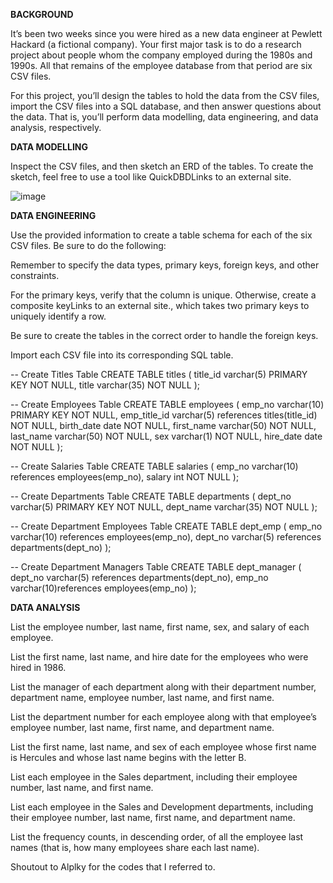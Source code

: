 **BACKGROUND**

It’s been two weeks since you were hired as a new data engineer at Pewlett Hackard (a fictional company). Your first major task is to do a research project about people whom the company employed during the 1980s and 1990s. All that remains of the employee database from that period are six CSV files.

For this project, you’ll design the tables to hold the data from the CSV files, import the CSV files into a SQL database, and then answer questions about the data. That is, you’ll perform data modelling, data engineering, and data analysis, respectively.


**DATA MODELLING**

Inspect the CSV files, and then sketch an ERD of the tables. To create the sketch, feel free to use a tool like QuickDBDLinks to an external site.

![image](https://github.com/afadilla13/sql-challenge/assets/128363337/388c26ad-b699-46d8-8d97-eafbbacb7b4f)


**DATA ENGINEERING**

Use the provided information to create a table schema for each of the six CSV files. Be sure to do the following:

Remember to specify the data types, primary keys, foreign keys, and other constraints.

For the primary keys, verify that the column is unique. Otherwise, create a composite keyLinks to an external site., which takes two primary keys to uniquely identify a row.

Be sure to create the tables in the correct order to handle the foreign keys.

Import each CSV file into its corresponding SQL table.

-- Create Titles Table
CREATE TABLE titles (
	title_id varchar(5) PRIMARY KEY NOT NULL,
	title varchar(35) NOT NULL
);

-- Create Employees Table
CREATE TABLE employees (
	emp_no varchar(10) PRIMARY KEY NOT NULL,
	emp_title_id varchar(5) references titles(title_id) NOT NULL,
	birth_date date NOT NULL,
	first_name varchar(50) NOT NULL,
	last_name varchar(50) NOT NULL,
	sex varchar(1) NOT NULL,
	hire_date date NOT NULL
);

-- Create Salaries Table
CREATE TABLE salaries (
	emp_no varchar(10) references employees(emp_no),
	salary int NOT NULL
);

-- Create Departments Table
CREATE TABLE departments (
	dept_no varchar(5) PRIMARY KEY NOT NULL,
	dept_name varchar(35) NOT NULL
);

-- Create Department Employees Table
CREATE TABLE dept_emp (
	emp_no varchar(10) references employees(emp_no),
	dept_no varchar(5) references departments(dept_no)
);

-- Create Department Managers Table
CREATE TABLE dept_manager (
	dept_no varchar(5) references departments(dept_no),
	emp_no varchar(10)references employees(emp_no)
);


**DATA ANALYSIS**

List the employee number, last name, first name, sex, and salary of each employee.

List the first name, last name, and hire date for the employees who were hired in 1986.

List the manager of each department along with their department number, department name, employee number, last name, and first name.

List the department number for each employee along with that employee’s employee number, last name, first name, and department name.

List the first name, last name, and sex of each employee whose first name is Hercules and whose last name begins with the letter B.

List each employee in the Sales department, including their employee number, last name, and first name.

List each employee in the Sales and Development departments, including their employee number, last name, first name, and department name.

List the frequency counts, in descending order, of all the employee last names (that is, how many employees share each last name).

Shoutout to Alplky for the codes that I referred to. 


